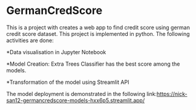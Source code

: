 # GermanCredScore
This is a project with creates a web app to find credit score using german credit score dataset. This project is implemented in python. The following activities are done:

*Data visualisation in Jupyter Notebook

*Model Creation: Extra Trees Classifier has the best score among the models.

*Transformation of the model using Streamlit API

The model deployment is demonstrated in the following link:https://nick-san12-germancredscore-models-hxx6p5.streamlit.app/
